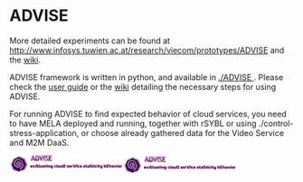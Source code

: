 ADVISE
======

More detailed experiments can be found at http://www.infosys.tuwien.ac.at/research/viecom/prototypes/ADVISE and the <a href="https://github.com/tuwiendsg/ADVISE/wiki">wiki</a>.

ADVISE framework is written in python, and available in <a href="https://github.com/tuwiendsg/ADVISE/tree/master/ADVISE"> ./ADVISE </a>. Please check the <a href="https://github.com/tuwiendsg/ADVISE/blob/master/ADVISE/User%20Guide.txt">user guide</a> or the <a href="https://github.com/tuwiendsg/ADVISE/wiki/ADVISE">wiki</a> detailing the necessary steps for using ADVISE.

For running ADVISE to find expected behavior of cloud services, you need to have MELA deployed and running, together with rSYBL or using ./control-stress-application, or choose already gathered data for the Video Service and M2M DaaS.

<img src="https://github.com/tuwiendsg/ADVISE/blob/gh-pages/logo_old.png?raw=true" width=400 heigth=64>
